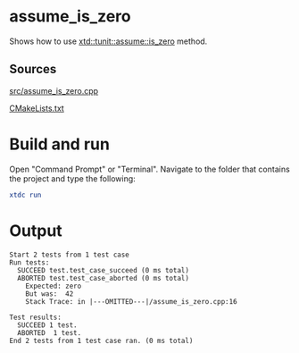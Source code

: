 # assume_is_zero

Shows how to use [xtd::tunit::assume::is_zero](https://gammasoft71.github.io/xtd/reference_guides/latest/classxtd_1_1tunit_1_1assume.html#a0383fc973d1fcc289da4b2573cdaaefb) method.

## Sources

[src/assume_is_zero.cpp](src/assume_is_zero.cpp)

[CMakeLists.txt](CMakeLists.txt)

# Build and run

Open "Command Prompt" or "Terminal". Navigate to the folder that contains the project and type the following:

```cmake
xtdc run
```

# Output

```
Start 2 tests from 1 test case
Run tests:
  SUCCEED test.test_case_succeed (0 ms total)
  ABORTED test.test_case_aborted (0 ms total)
    Expected: zero
    But was:  42
    Stack Trace: in |---OMITTED---|/assume_is_zero.cpp:16

Test results:
  SUCCEED 1 test.
  ABORTED  1 test.
End 2 tests from 1 test case ran. (0 ms total)
```
